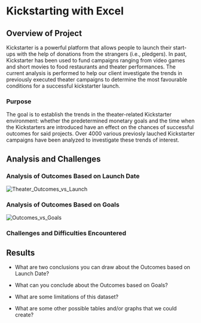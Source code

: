 # Kickstarting with Excel

## Overview of Project
Kickstarter is a powerful platform that allows people to launch their start-ups with the help of donations from the strangers (i.e., pledgers). In past, Kickstarter has been used to fund campaigns ranging from video games and short movies to food restaurants and theater performances. The current analysis is performed to help our client investigate the trends in previously executed theater campaigns to determine the most favourable conditions for a successful kickstarter launch.
### Purpose
The goal is to establish the trends in the theater-related Kickstarter environment: whether the predetermined monetary goals and the time when the Kickstarters are introduced have an effect on the chances of successful outcomes for said projects. Over 4000 various previosly lauched Kickstarter campaigns have been analyzed to investigate these trends of interest.
## Analysis and Challenges

### Analysis of Outcomes Based on Launch Date
![Theater_Outcomes_vs_Launch](https://user-images.githubusercontent.com/99566803/157083064-dcf6fbf9-af52-489d-ad9b-c57fecd033dd.png)

### Analysis of Outcomes Based on Goals
![Outcomes_vs_Goals](https://user-images.githubusercontent.com/99566803/157083080-f034b1f6-ff13-4e2a-b063-df8f1be3b433.png)

### Challenges and Difficulties Encountered

## Results

- What are two conclusions you can draw about the Outcomes based on Launch Date?

- What can you conclude about the Outcomes based on Goals?

- What are some limitations of this dataset?

- What are some other possible tables and/or graphs that we could create?
